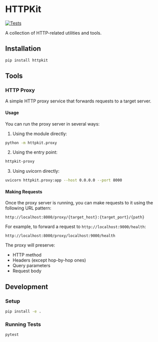 # HTTPKit

[![Tests](https://github.com/Hambaobao/httpkit/actions/workflows/test.yml/badge.svg)](https://github.com/Hambaobao/httpkit/actions/workflows/test.yml)

A collection of HTTP-related utilities and tools.

## Installation

```bash
pip install httpkit
```

## Tools

### HTTP Proxy

A simple HTTP proxy service that forwards requests to a target server.

#### Usage

You can run the proxy server in several ways:

1. Using the module directly:

```bash
python -m httpkit.proxy
```

2. Using the entry point:

```bash
httpkit-proxy
```

3. Using uvicorn directly:

```bash
uvicorn httpkit.proxy:app --host 0.0.0.0 --port 8000
```

#### Making Requests

Once the proxy server is running, you can make requests to it using the following URL pattern:

```
http://localhost:8000/proxy/{target_host}:{target_port}/{path}
```

For example, to forward a request to `http://localhost:9000/health`:

```
http://localhost:8000/proxy/localhost:9000/health
```

The proxy will preserve:
- HTTP method
- Headers (except hop-by-hop ones)
- Query parameters
- Request body

## Development

### Setup

```bash
pip install -e .
```

### Running Tests

```bash
pytest
```